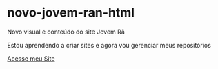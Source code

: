 # novo-jovem-ran-html
Novo visual e conteúdo do site Jovem Rã

Estou aprendendo a criar sites e agora vou gerenciar meus repositórios

<a href="https://alvarindo-pires.github.io/novo-jovem-ran-html/">Acesse meu Site</a>